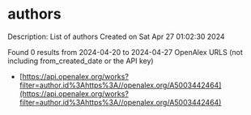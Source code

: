 # authors
Description: List of authors
Created on Sat Apr 27 01:02:30 2024

Found 0 results from 2024-04-20 to 2024-04-27
OpenAlex URLS (not including from_created_date or the API key)
- [https://api.openalex.org/works?filter=author.id%3Ahttps%3A//openalex.org/A5003442464](https://api.openalex.org/works?filter=author.id%3Ahttps%3A//openalex.org/A5003442464)

